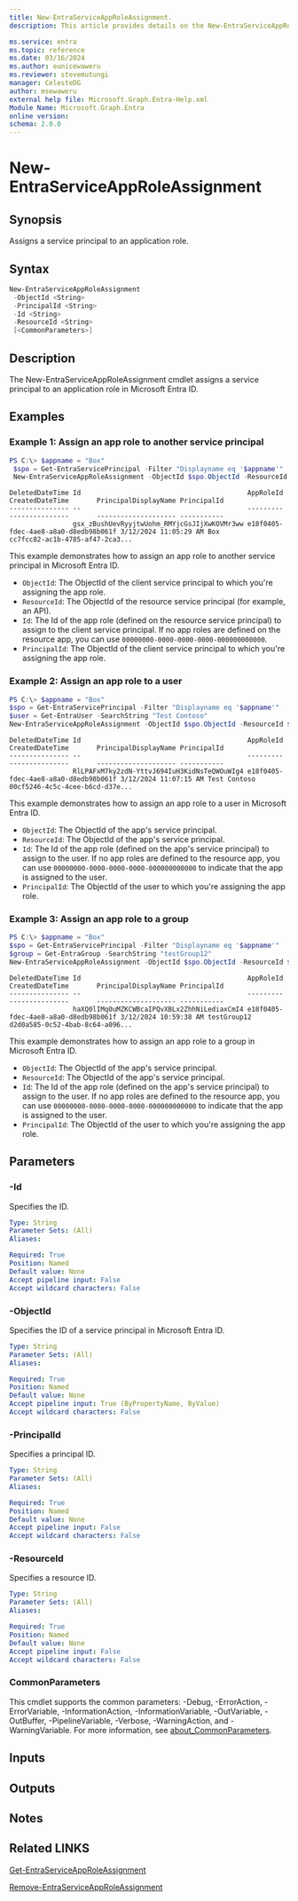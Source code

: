 ```yaml
---
title: New-EntraServiceAppRoleAssignment.
description: This article provides details on the New-EntraServiceAppRoleAssignment command.

ms.service: entra
ms.topic: reference
ms.date: 03/16/2024
ms.author: eunicewaweru
ms.reviewer: stevemutungi
manager: CelesteDG
author: msewaweru
external help file: Microsoft.Graph.Entra-Help.xml
Module Name: Microsoft.Graph.Entra
online version:
schema: 2.0.0
---
```


# New-EntraServiceAppRoleAssignment

## Synopsis
Assigns a service principal to an application role.

## Syntax

```powershell
New-EntraServiceAppRoleAssignment 
 -ObjectId <String> 
 -PrincipalId <String> 
 -Id <String> 
 -ResourceId <String>
 [<CommonParameters>]
```

## Description
The New-EntraServiceAppRoleAssignment cmdlet assigns a service principal to an application role in Microsoft Entra ID.

## Examples

### Example 1: Assign an app role to another service principal
```powershell
PS C:\> $appname = "Box"
 $spo = Get-EntraServicePrincipal -Filter "Displayname eq '$appname'"
 New-EntraServiceAppRoleAssignment -ObjectId $spo.ObjectId -ResourceId $spo.ObjectId -Id $spo.Approles[1].id -PrincipalId $spo.ObjectId
```
```output
DeletedDateTime Id                                          AppRoleId                            CreatedDateTime       PrincipalDisplayName PrincipalId
--------------- --                                          ---------                            ---------------       -------------------- -----------
                gsx_zBushUevRyyjtwUohm_RMYjcGsJIjXwKOVMr3ww e18f0405-fdec-4ae8-a8a0-d8edb98b061f 3/12/2024 11:05:29 AM Box                  cc7fcc82-ac1b-4785-af47-2ca3...
```

This example demonstrates how to assign an app role to another service principal in Microsoft Entra ID.    
- `ObjectId`:  The ObjectId of the client service principal to which you're assigning the app role.
- `ResourceId`: The ObjectId of the resource service principal (for example, an API).
- `Id`: The Id of the app role (defined on the resource service principal) to assign to the client service principal. If no app roles are defined on the resource app, you can use `00000000-0000-0000-0000-000000000000`.
- `PrincipalId`: The ObjectId of the client service principal to which you're assigning the app role.

### Example 2: Assign an app role to a user
```powershell
PS C:\> $appname = "Box"
$spo = Get-EntraServicePrincipal -Filter "Displayname eq '$appname'"
$user = Get-EntraUser -SearchString "Test Contoso"
New-EntraServiceAppRoleAssignment -ObjectId $spo.ObjectId -ResourceId $spo.ObjectId -Id $spo.Approles[1].id -PrincipalId $user.ObjectId
```
```output
DeletedDateTime Id                                          AppRoleId                            CreatedDateTime       PrincipalDisplayName PrincipalId
--------------- --                                          ---------                            ---------------       -------------------- -----------
                RlLPAFxM7ky2zdN-YttvJ694IuH3KidNsTeQWOuWIg4 e18f0405-fdec-4ae8-a8a0-d8edb98b061f 3/12/2024 11:07:15 AM Test Contoso         00cf5246-4c5c-4cee-b6cd-d37e...
```

This example demonstrates how to assign an app role to a user in Microsoft Entra ID.    
- `ObjectId`:  The ObjectId of the app's service principal.
- `ResourceId`: The ObjectId of the app's service principal.
- `Id`: The Id of the app role (defined on the app's service principal) to assign to the user. If no app roles are defined to the resource app, you can use `00000000-0000-0000-0000-000000000000` to indicate that the app is assigned to the user.
- `PrincipalId`: The ObjectId of the user to which you're assigning the app role.

### Example 3: Assign an app role to a group
```powershell
PS C:\> $appname = "Box"
$spo = Get-EntraServicePrincipal -Filter "Displayname eq '$appname'"
$group = Get-EntraGroup -SearchString "testGroup12"
New-EntraServiceAppRoleAssignment -ObjectId $spo.ObjectId -ResourceId $spo.ObjectId -Id $spo.Approles[1].id -PrincipalId $group.ObjectId
```
```output
DeletedDateTime Id                                          AppRoleId                            CreatedDateTime       PrincipalDisplayName PrincipalId
--------------- --                                          ---------                            ---------------       -------------------- -----------
                haXQ0lIMq0uMZKCWBcaIPQvXBLx2ZhhNiLediaxCmI4 e18f0405-fdec-4ae8-a8a0-d8edb98b061f 3/12/2024 10:59:38 AM testGroup12          d2d0a585-0c52-4bab-8c64-a096...
```

This example demonstrates how to assign an app role to a group in Microsoft Entra ID.   
- `ObjectId`:  The ObjectId of the app's service principal.
- `ResourceId`: The ObjectId of the app's service principal.
- `Id`: The Id of the app role (defined on the app's service principal) to assign to the user. If no app roles are defined to the resource app, you can use `00000000-0000-0000-0000-000000000000` to indicate that the app is assigned to the user.
- `PrincipalId`: The ObjectId of the user to which you're assigning the app role.

## Parameters

### -Id
Specifies the ID.

```yaml
Type: String
Parameter Sets: (All)
Aliases:

Required: True
Position: Named
Default value: None
Accept pipeline input: False
Accept wildcard characters: False
```

### -ObjectId
Specifies the ID of a service principal in Microsoft Entra ID.

```yaml
Type: String
Parameter Sets: (All)
Aliases:

Required: True
Position: Named
Default value: None
Accept pipeline input: True (ByPropertyName, ByValue)
Accept wildcard characters: False
```

### -PrincipalId
Specifies a principal ID.

```yaml
Type: String
Parameter Sets: (All)
Aliases:

Required: True
Position: Named
Default value: None
Accept pipeline input: False
Accept wildcard characters: False
```

### -ResourceId
Specifies a resource ID.

```yaml
Type: String
Parameter Sets: (All)
Aliases:

Required: True
Position: Named
Default value: None
Accept pipeline input: False
Accept wildcard characters: False
```

### CommonParameters
This cmdlet supports the common parameters: -Debug, -ErrorAction, -ErrorVariable, -InformationAction, -InformationVariable, -OutVariable, -OutBuffer, -PipelineVariable, -Verbose, -WarningAction, and -WarningVariable. For more information, see [about_CommonParameters](https://go.microsoft.com/fwlink/?LinkID=113216).

## Inputs

## Outputs

## Notes

## Related LINKS

[Get-EntraServiceAppRoleAssignment](Get-EntraServiceAppRoleAssignment.md)

[Remove-EntraServiceAppRoleAssignment](Remove-EntraServiceAppRoleAssignment.md)
